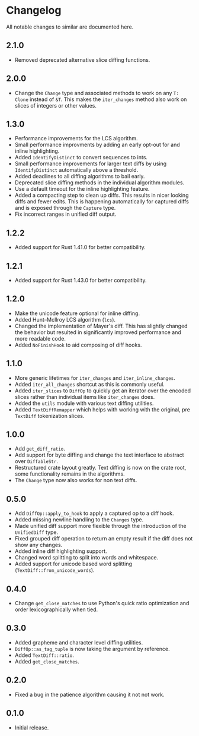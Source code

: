 # Changelog

All notable changes to similar are documented here.

## 2.1.0

* Removed deprecated alternative slice diffing functions.

## 2.0.0

* Change the `Change` type and associated methods to work on any `T: Clone` instead
  of `&T`.  This makes the `iter_changes` method also work on slices of integers
  or other values.

## 1.3.0

* Performance improvements for the LCS algorithm.
* Small performance improvments by adding an early opt-out for and inline highlighting.
* Added `IdentifyDistinct` to convert sequences to ints.
* Small performance improvements for larger text diffs by using `IdentifyDistinct`
  automatically above a threshold.
* Added deadlines to all diffing algorithms to bail early.
* Deprecated slice diffing methods in the individual algorithm modules.
* Use a default timeout for the inline highlighting feature.
* Added a compacting step to clean up diffs.  This results in nicer looking diffs and
  fewer edits.  This is happening automatically for captured diffs and is exposed
  through the `Capture` type.
* Fix incorrect ranges in unified diff output.

## 1.2.2

* Added support for Rust 1.41.0 for better compatibility.

## 1.2.1

* Added support for Rust 1.43.0 for better compatibility.

## 1.2.0

* Make the unicode feature optional for inline diffing.
* Added Hunt–McIlroy LCS algorithm (`lcs`).
* Changed the implementation of Mayer's diff.  This has slightly changed the
  behavior but resulted in significantly improved performance and more
  readable code.
* Added `NoFinishHook` to aid composing of diff hooks.

## 1.1.0

* More generic lifetimes for `iter_changes` and `iter_inline_changes`.
* Added `iter_all_changes` shortcut as this is commonly useful.
* Added `iter_slices` to `DiffOp` to quickly get an iterator over the
  encoded slices rather than individual items like `iter_changes` does.
* Added the `utils` module with various text diffing utilities.
* Added `TextDiffRemapper` which helps with working with the original, pre
  `TextDiff` tokenization slices.

## 1.0.0

* Add `get_diff_ratio`.
* Add support for byte diffing and change the text interface to abstract
  over `DiffableStr`.
* Restructured crate layout greatly.  Text diffing is now on the crate root,
  some functionality remains in the algorithms.
* The `Change` type now also works for non text diffs.

## 0.5.0

* Add `DiffOp::apply_to_hook` to apply a captured op to a diff hook.
* Added missing newline handling to the `Changes` type.
* Made unified diff support more flexible through the introduction of
  the `UnifiedDiff` type.
* Fixed grouped diff operation to return an empty result if the diff
  does not show any changes.
* Added inline diff highlighting support.
* Changed word splitting to split into words and whitespace.
* Added support for unicode based word splitting (`TextDiff::from_unicode_words`).

## 0.4.0

* Change `get_close_matches` to use Python's quick ratio optimization
  and order lexicographically when tied.

## 0.3.0

* Added grapheme and character level diffing utilities.
* `DiffOp::as_tag_tuple` is now taking the argument by reference.
* Added `TextDiff::ratio`.
* Added `get_close_matches`.

## 0.2.0

* Fixed a bug in the patience algorithm causing it not not work.

## 0.1.0

* Initial release.
